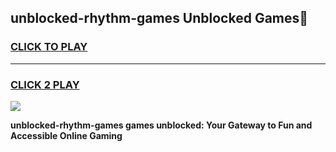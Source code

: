 
## unblocked-rhythm-games Unblocked Games👋
<h3>
<a href="https://news.freeplayer.one?title=unblocked-rhythm-games&ref=16F">CLICK TO PLAY</a></h3>
<hr>

<h3>
<a href="https://news.freeplayer.one?title=unblocked-rhythm-games&ref=16F">CLICK 2 PLAY</a>
  
</h3>

<a href="https://news.freeplayer.one?title=unblocked-rhythm-games&ref=16F/"><img src="https://clearcache.store/games.png"></a>


**unblocked-rhythm-games games unblocked: Your Gateway to Fun and Accessible Online Gaming**
